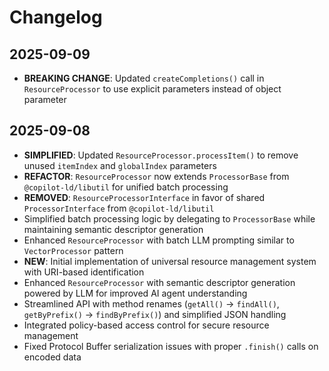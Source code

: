 # Changelog

## 2025-09-09

- **BREAKING CHANGE**: Updated `createCompletions()` call in `ResourceProcessor`
  to use explicit parameters instead of object parameter

## 2025-09-08

- **SIMPLIFIED**: Updated `ResourceProcessor.processItem()` to remove unused
  `itemIndex` and `globalIndex` parameters
- **REFACTOR**: `ResourceProcessor` now extends `ProcessorBase` from
  `@copilot-ld/libutil` for unified batch processing
- **REMOVED**: `ResourceProcessorInterface` in favor of shared
  `ProcessorInterface` from `@copilot-ld/libutil`
- Simplified batch processing logic by delegating to `ProcessorBase` while
  maintaining semantic descriptor generation
- Enhanced `ResourceProcessor` with batch LLM prompting similar to
  `VectorProcessor` pattern
- **NEW**: Initial implementation of universal resource management system with
  URI-based identification
- Enhanced `ResourceProcessor` with semantic descriptor generation powered by
  LLM for improved AI agent understanding
- Streamlined API with method renames (`getAll()` → `findAll()`, `getByPrefix()`
  → `findByPrefix()`) and simplified JSON handling
- Integrated policy-based access control for secure resource management
- Fixed Protocol Buffer serialization issues with proper `.finish()` calls on
  encoded data
